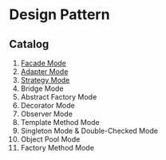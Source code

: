 # Design Pattern

## Catalog
 1. [Facade Mode](https://github.com/SingleCheng/DesignPattern/tree/feature-facade-mode/samples/FacadeMode)
 2. [Adapter Mode](https://github.com/SingleCheng/DesignPattern/tree/master/samples/FacadeMode)
 3. [Strategy Mode](https://github.com/SingleCheng/DesignPattern/tree/master/samples/StrategyMode)
 4. Bridge Mode
 5. Abstract Factory Mode
 6. Decorator Mode
 7. Observer Mode
 8. Template Method Mode
 9. Singleton Mode & Double-Checked Mode
 10. Object Pool Mode
 11. Factory Method Mode